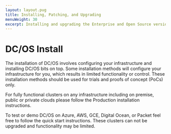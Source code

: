 ```yaml
---
layout: layout.pug
title: Installing, Patching, and Upgrading
menuWeight: 30
excerpt: Installing and upgrading the Enterprise and Open Source versions of DC/OS
---
```


# DC/OS Install

The installation of DC/OS involves configuring your infrastructure and installing DC/OS bits on top. Some installation methods will configure your infrastructure for you, which results in limited functionality or control. These installation methods should be used for trials and proofs of concept (PoCs) only. 

For fully functional clusters on any infrastructure including on premise, public or private clouds please follow the Production installation instructions.

To test or demo DC/OS on Azure, AWS, GCE, Digital Ocean, or Packet feel free to follow the quick start instructions. These clusters can not be upgraded and functionality may be limited. 
